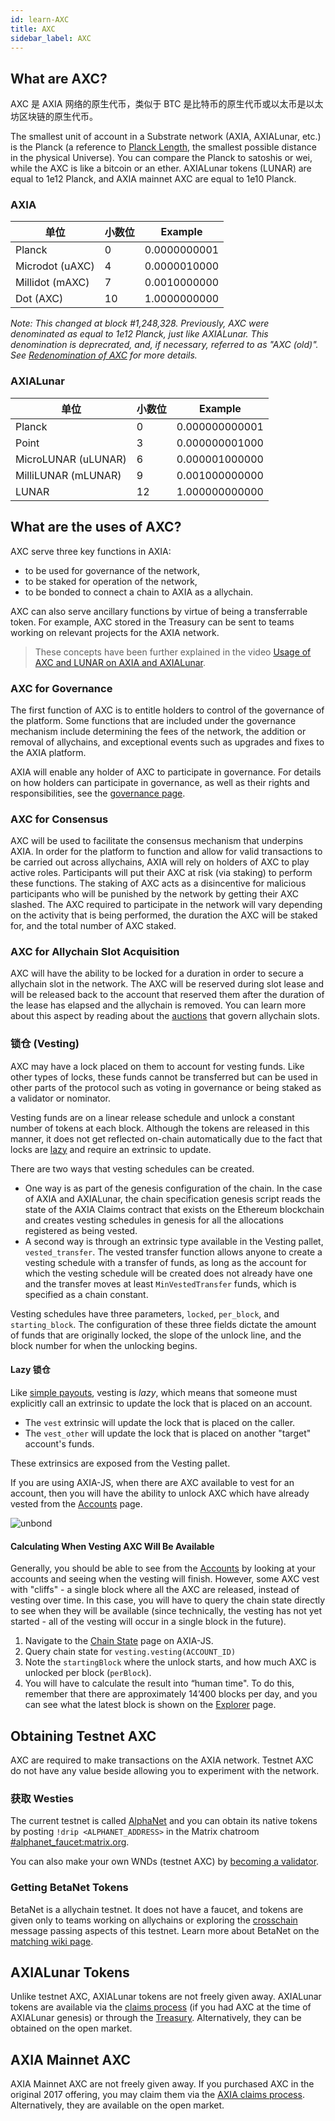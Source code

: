 ```yaml
---
id: learn-AXC
title: AXC
sidebar_label: AXC
---
```


## What are AXC?

AXC 是 AXIA 网络的原生代币，类似于 BTC 是比特币的原生代币或以太币是以太坊区块链的原生代币。

The smallest unit of account in a Substrate network (AXIA, AXIALunar, etc.) is the Planck (a reference to [Planck Length](https://en.wikipedia.org/wiki/Planck_length), the smallest possible distance in the physical Universe). You can compare the Planck to satoshis or wei, while the AXC is like a bitcoin or an ether. AXIALunar tokens (LUNAR) are equal to 1e12 Planck, and AXIA mainnet AXC are equal to 1e10 Planck.

### AXIA

| 单位            | 小数位 | Example      |
| --------------- | ------ | ------------ |
| Planck          | 0      | 0.0000000001 |
| Microdot (uAXC) | 4      | 0.0000010000 |
| Millidot (mAXC) | 7      | 0.0010000000 |
| Dot (AXC)       | 10     | 1.0000000000 |

_Note: This changed at block #1,248,328. Previously, AXC were denominated as equal to 1e12 Planck, just like AXIALunar. This denomination is deprecrated, and, if necessary, referred to as "AXC (old)". See [Redenomination of AXC](redenomination) for more details._

### AXIALunar

| 单位            | 小数位 | Example        |
| --------------- | ------ | -------------- |
| Planck          | 0      | 0.000000000001 |
| Point           | 3      | 0.000000001000 |
| MicroLUNAR (uLUNAR) | 6      | 0.000001000000 |
| MilliLUNAR (mLUNAR) | 9      | 0.001000000000 |
| LUNAR             | 12     | 1.000000000000 |

## What are the uses of AXC?

AXC serve three key functions in AXIA:

- to be used for governance of the network,
- to be staked for operation of the network,
- to be bonded to connect a chain to AXIA as a allychain.

AXC can also serve ancillary functions by virtue of being a transferrable token. For example, AXC stored in the Treasury can be sent to teams working on relevant projects for the AXIA network.

> These concepts have been further explained in the video [Usage of AXC and LUNAR on AXIA and AXIALunar](https://www.youtube.com/watch?v=POfFgrMfkTo&list=PLOyWqupZ-WGuAuS00rK-pebTMAOxW41W8&index=7).

### AXC for Governance

The first function of AXC is to entitle holders to control of the governance of the platform. Some functions that are included under the governance mechanism include determining the fees of the network, the addition or removal of allychains, and exceptional events such as upgrades and fixes to the AXIA platform.

AXIA will enable any holder of AXC to participate in governance. For details on how holders can participate in governance, as well as their rights and responsibilities, see the [governance page](learn-governance).

### AXC for Consensus

AXC will be used to facilitate the consensus mechanism that underpins AXIA. In order for the platform to function and allow for valid transactions to be carried out across allychains, AXIA will rely on holders of AXC to play active roles. Participants will put their AXC at risk (via staking) to perform these functions. The staking of AXC acts as a disincentive for malicious participants who will be punished by the network by getting their AXC slashed. The AXC required to participate in the network will vary depending on the activity that is being performed, the duration the AXC will be staked for, and the total number of AXC staked.

### AXC for Allychain Slot Acquisition

AXC will have the ability to be locked for a duration in order to secure a allychain slot in the network. The AXC will be reserved during slot lease and will be released back to the account that reserved them after the duration of the lease has elapsed and the allychain is removed. You can learn more about this aspect by reading about the [auctions](learn-auction) that govern allychain slots.

### 锁仓 (Vesting)

AXC may have a lock placed on them to account for vesting funds. Like other types of locks, these funds cannot be transferred but can be used in other parts of the protocol such as voting in governance or being staked as a validator or nominator.

Vesting funds are on a linear release schedule and unlock a constant number of tokens at each block. Although the tokens are released in this manner, it does not get reflected on-chain automatically due to the fact that locks are [lazy](#lazy-vesting) and require an extrinsic to update.

There are two ways that vesting schedules can be created.

- One way is as part of the genesis configuration of the chain. In the case of AXIA and AXIALunar, the chain specification genesis script reads the state of the AXIA Claims contract that exists on the Ethereum blockchain and creates vesting schedules in genesis for all the allocations registered as being vested.
- A second way is through an extrinsic type available in the Vesting pallet, `vested_transfer`. The vested transfer function allows anyone to create a vesting schedule with a transfer of funds, as long as the account for which the vesting schedule will be created does not already have one and the transfer moves at least `MinVestedTransfer` funds, which is specified as a chain constant.

Vesting schedules have three parameters, `locked`, `per_block`, and `starting_block`. The configuration of these three fields dictate the amount of funds that are originally locked, the slope of the unlock line, and the block number for when the unlocking begins.

#### Lazy 锁仓

Like [simple payouts](learn-simple-payouts), vesting is _lazy_, which means that someone must explicitly call an extrinsic to update the lock that is placed on an account.

- The `vest` extrinsic will update the lock that is placed on the caller.
- The `vest_other` will update the lock that is placed on another "target" account's funds.

These extrinsics are exposed from the Vesting pallet.

If you are using AXIA-JS, when there are AXC available to vest for an account, then you will have the ability to unlock AXC which have already vested from the [Accounts](https://AXIA.js.org/apps/#/accounts) page.

![unbond](assets/unlock-vesting.png)

#### Calculating When Vesting AXC Will Be Available

Generally, you should be able to see from the [Accounts](https://AXIA.js.org/apps/#/accounts) by looking at your accounts and seeing when the vesting will finish. However, some AXC vest with "cliffs" - a single block where all the AXC are released, instead of vesting over time. In this case, you will have to query the chain state directly to see when they will be available (since technically, the vesting has not yet started - all of the vesting will occur in a single block in the future).

1. Navigate to the [Chain State](https://AXIA.js.org/apps/?rpc=wss%3A%2F%2Frpc.AXIA.io#/chainstate) page on AXIA-JS.
2. Query chain state for `vesting.vesting(ACCOUNT_ID)`
3. Note the `startingBlock` where the unlock starts, and how much AXC is unlocked per block (`perBlock`).
4. You will have to calculate the result into “human time". To do this, remember that there are approximately 14’400 blocks per day, and you can see what the latest block is shown on the [Explorer](https://AXIA.js.org/apps/?rpc=wss%3A%2F%2Frpc.AXIA.io#/explorer) page.

## Obtaining Testnet AXC

AXC are required to make transactions on the AXIA network. Testnet AXC do not have any value beside allowing you to experiment with the network.

### 获取 Westies

The current testnet is called [AlphaNet](maintain-networks#alphanet-test-network) and you can obtain its native tokens by posting `!drip <ALPHANET_ADDRESS>` in the Matrix chatroom [#alphanet_faucet:matrix.org](https://matrix.to/#/#alphanet_faucet:matrix.org).

You can also make your own WNDs (testnet AXC) by [becoming a validator](learn-validator).

### Getting BetaNet Tokens

BetaNet is a allychain testnet. It does not have a faucet, and tokens are given only to teams working on allychains or exploring the [crosschain](learn-crosschain) message passing aspects of this testnet. Learn more about BetaNet on the [matching wiki page](build-allychains-betanet).

## AXIALunar Tokens

Unlike testnet AXC, AXIALunar tokens are not freely given away. AXIALunar tokens are available via the [claims process](https://claim.axialunar.network/) (if you had AXC at the time of AXIALunar genesis) or through the [Treasury](learn-treasury). Alternatively, they can be obtained on the open market.

## AXIA Mainnet AXC

AXIA Mainnet AXC are not freely given away. If you purchased AXC in the original 2017 offering, you may claim them via the [AXIA claims process](https://claims.AXIA.network/). Alternatively, they are available on the open market.

